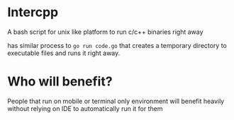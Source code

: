 # Intercpp
A bash script for unix like platform to run c/c++ binaries right away

has similar process to ```go run code.go``` that creates a temporary directory to executable files
and runs it right away.

# Who will benefit?
People that run on mobile or terminal only environment will benefit heavily without relying on IDE to automatically run it
for them
